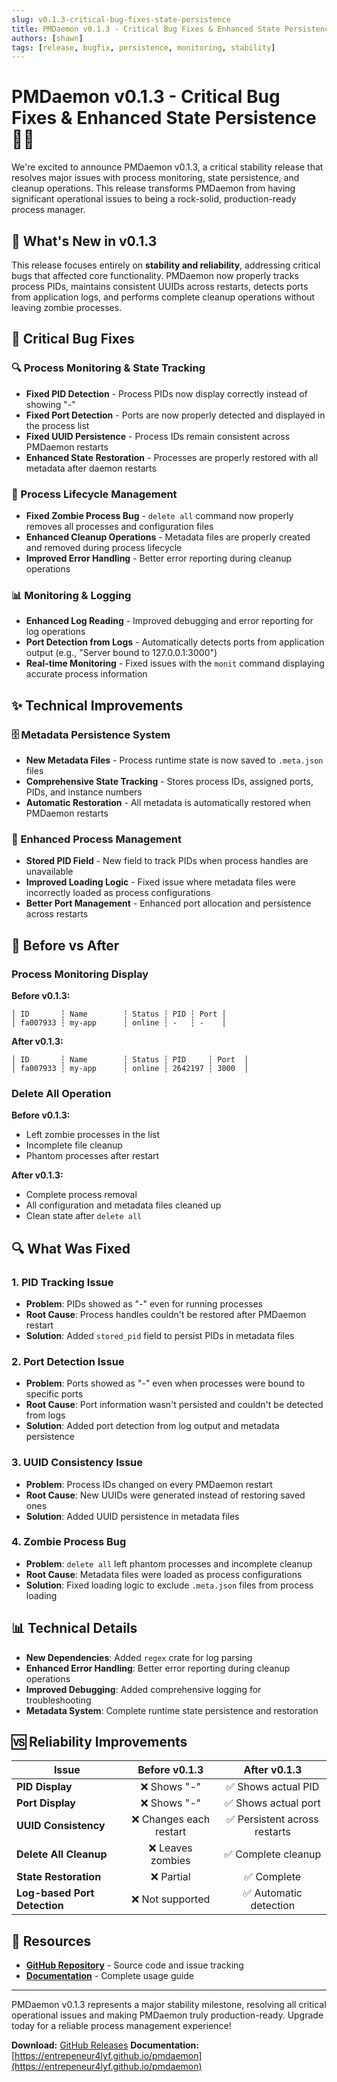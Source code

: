 ```yaml
---
slug: v0.1.3-critical-bug-fixes-state-persistence
title: PMDaemon v0.1.3 - Critical Bug Fixes & Enhanced State Persistence
authors: [shawn]
tags: [release, bugfix, persistence, monitoring, stability]
---
```


# PMDaemon v0.1.3 - Critical Bug Fixes & Enhanced State Persistence 🔧✨

We're excited to announce PMDaemon v0.1.3, a critical stability release that resolves major issues with process monitoring, state persistence, and cleanup operations. This release transforms PMDaemon from having significant operational issues to being a rock-solid, production-ready process manager.

<!-- truncate -->

## 🎉 What's New in v0.1.3

This release focuses entirely on **stability and reliability**, addressing critical bugs that affected core functionality. PMDaemon now properly tracks process PIDs, maintains consistent UUIDs across restarts, detects ports from application logs, and performs complete cleanup operations without leaving zombie processes.

## 🐛 Critical Bug Fixes

### 🔍 Process Monitoring & State Tracking
- **Fixed PID Detection** - Process PIDs now display correctly instead of showing "-"
- **Fixed Port Detection** - Ports are now properly detected and displayed in the process list
- **Fixed UUID Persistence** - Process IDs remain consistent across PMDaemon restarts
- **Enhanced State Restoration** - Processes are properly restored with all metadata after daemon restarts

### 🧹 Process Lifecycle Management
- **Fixed Zombie Process Bug** - `delete all` command now properly removes all processes and configuration files
- **Enhanced Cleanup Operations** - Metadata files are properly created and removed during process lifecycle
- **Improved Error Handling** - Better error reporting during cleanup operations

### 📊 Monitoring & Logging
- **Enhanced Log Reading** - Improved debugging and error reporting for log operations
- **Port Detection from Logs** - Automatically detects ports from application output (e.g., "Server bound to 127.0.0.1:3000")
- **Real-time Monitoring** - Fixed issues with the `monit` command displaying accurate process information

## ✨ Technical Improvements

### 🗄️ Metadata Persistence System
- **New Metadata Files** - Process runtime state is now saved to `.meta.json` files
- **Comprehensive State Tracking** - Stores process IDs, assigned ports, PIDs, and instance numbers
- **Automatic Restoration** - All metadata is automatically restored when PMDaemon restarts

### 🔧 Enhanced Process Management
- **Stored PID Field** - New field to track PIDs when process handles are unavailable
- **Improved Loading Logic** - Fixed issue where metadata files were incorrectly loaded as process configurations
- **Better Port Management** - Enhanced port allocation and persistence across restarts

## 🚀 Before vs After

### Process Monitoring Display
**Before v0.1.3:**
```
│ ID       ┆ Name        ┆ Status ┆ PID ┆ Port │
│ fa007933 ┆ my-app      ┆ online ┆ -   ┆ -    │
```

**After v0.1.3:**
```
│ ID       ┆ Name        ┆ Status ┆ PID     ┆ Port  │
│ fa007933 ┆ my-app      ┆ online ┆ 2642197 ┆ 3000  │
```

### Delete All Operation
**Before v0.1.3:**
- Left zombie processes in the list
- Incomplete file cleanup
- Phantom processes after restart

**After v0.1.3:**
- Complete process removal
- All configuration and metadata files cleaned up
- Clean state after `delete all`

## 🔍 What Was Fixed

### 1. PID Tracking Issue
- **Problem**: PIDs showed as "-" even for running processes
- **Root Cause**: Process handles couldn't be restored after PMDaemon restart
- **Solution**: Added `stored_pid` field to persist PIDs in metadata files

### 2. Port Detection Issue  
- **Problem**: Ports showed as "-" even when processes were bound to specific ports
- **Root Cause**: Port information wasn't persisted and couldn't be detected from logs
- **Solution**: Added port detection from log output and metadata persistence

### 3. UUID Consistency Issue
- **Problem**: Process IDs changed on every PMDaemon restart
- **Root Cause**: New UUIDs were generated instead of restoring saved ones
- **Solution**: Added UUID persistence in metadata files

### 4. Zombie Process Bug
- **Problem**: `delete all` left phantom processes and incomplete cleanup
- **Root Cause**: Metadata files were loaded as process configurations
- **Solution**: Fixed loading logic to exclude `.meta.json` files from process loading

## 📊 Technical Details

- **New Dependencies**: Added `regex` crate for log parsing
- **Enhanced Error Handling**: Better error reporting during cleanup operations
- **Improved Debugging**: Added comprehensive logging for troubleshooting
- **Metadata System**: Complete runtime state persistence and restoration

## 🆚 Reliability Improvements

| Issue                    | Before v0.1.3 | After v0.1.3 |
|--------------------------|:--------------:|:------------:|
| **PID Display**          | ❌ Shows "-"   | ✅ Shows actual PID |
| **Port Display**         | ❌ Shows "-"   | ✅ Shows actual port |
| **UUID Consistency**     | ❌ Changes each restart | ✅ Persistent across restarts |
| **Delete All Cleanup**   | ❌ Leaves zombies | ✅ Complete cleanup |
| **State Restoration**    | ❌ Partial     | ✅ Complete |
| **Log-based Port Detection** | ❌ Not supported | ✅ Automatic detection |

## 🔗 Resources

- **[GitHub Repository](https://github.com/entrepeneur4lyf/pmdaemon)** - Source code and issue tracking
- **[Documentation](https://entrepeneur4lyf.github.io/pmdaemon)** - Complete usage guide

---

PMDaemon v0.1.3 represents a major stability milestone, resolving all critical operational issues and making PMDaemon truly production-ready. Upgrade today for a reliable process management experience!

**Download:** [GitHub Releases](https://github.com/entrepeneur4lyf/pmdaemon/releases)
**Documentation:** [https://entrepeneur4lyf.github.io/pmdaemon](https://entrepeneur4lyf.github.io/pmdaemon)
